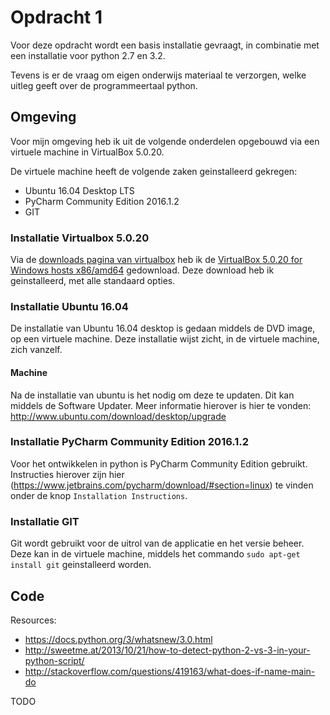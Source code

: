 # Opdracht 1

Voor deze opdracht wordt een basis installatie gevraagt, in combinatie met een installatie voor python 2.7 en 3.2.

Tevens is er de vraag om eigen onderwijs materiaal te verzorgen, welke uitleg geeft over de programmeertaal python.

## Omgeving

Voor mijn omgeving heb ik uit de volgende onderdelen opgebouwd via een virtuele machine in VirtualBox 5.0.20.

De virtuele machine heeft de volgende zaken geinstalleerd gekregen:

- Ubuntu 16.04 Desktop LTS
- PyCharm Community Edition 2016.1.2
- GIT


### Installatie Virtualbox 5.0.20

Via de [downloads pagina van virtualbox](https://www.virtualbox.org/wiki/Downloads) heb ik de [VirtualBox 5.0.20 for Windows hosts x86/amd64](http://download.virtualbox.org/virtualbox/5.0.20/VirtualBox-5.0.20-106931-Win.exe) gedownload.
Deze download heb ik geinstalleerd, met alle standaard opties.

### Installatie Ubuntu 16.04

De installatie van Ubuntu 16.04 desktop is gedaan middels de DVD image, op een virtuele machine. Deze installatie wijst
zicht, in de virtuele machine, zich vanzelf.

#### Machine
Na de installatie van ubuntu is het nodig om deze te updaten. Dit kan middels de Software Updater.
Meer informatie hierover is hier te vonden:
http://www.ubuntu.com/download/desktop/upgrade

### Installatie PyCharm Community Edition 2016.1.2
Voor het ontwikkelen in python is PyCharm Community Edition gebruikt.
 Instructies hierover zijn hier (https://www.jetbrains.com/pycharm/download/#section=linux) te vinden
 onder de knop ``Installation Instructions``.

### Installatie GIT
Git wordt gebruikt voor de uitrol van de applicatie en het versie beheer. Deze kan in
de virtuele machine, middels het commando ``sudo apt-get install git`` geinstalleerd worden.

## Code

Resources:
- https://docs.python.org/3/whatsnew/3.0.html
- http://sweetme.at/2013/10/21/how-to-detect-python-2-vs-3-in-your-python-script/
- http://stackoverflow.com/questions/419163/what-does-if-name-main-do

TODO

